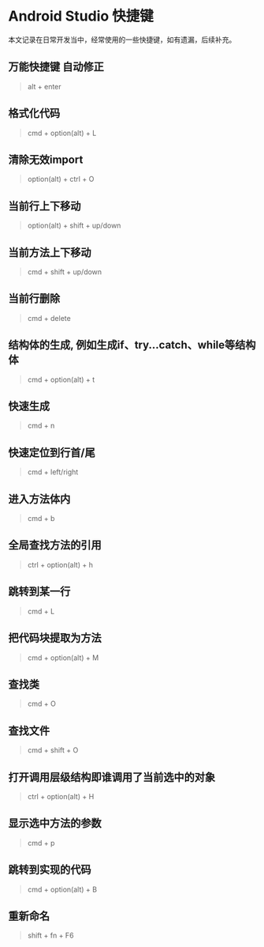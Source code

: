 
# Android Studio 快捷键

本文记录在日常开发当中，经常使用的一些快捷键，如有遗漏，后续补充。


## 万能快捷键 自动修正
> alt + enter


## 格式化代码
> cmd + option(alt) + L


## 清除无效import
> option(alt) + ctrl + O


## 当前行上下移动
> option(alt) + shift + up/down


## 当前方法上下移动
> cmd + shift + up/down


## 当前行删除
> cmd + delete


## 结构体的生成, 例如生成if、try...catch、while等结构体
> cmd + option(alt) + t


## 快速生成
> cmd + n


## 快速定位到行首/尾
> cmd + left/right


## 进入方法体内
> cmd + b


## 全局查找方法的引用
> ctrl + option(alt) + h


## 跳转到某一行
> cmd + L


## 把代码块提取为方法
> cmd + option(alt) + M


## 查找类
> cmd + O


## 查找文件
> cmd + shift + O


## 打开调用层级结构即谁调用了当前选中的对象 
> ctrl + option(alt) + H


## 显示选中方法的参数 
> cmd + p


## 跳转到实现的代码 
> cmd + option(alt) + B 

## 重新命名
> shift + fn + F6 

